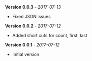 **Version 0.0.3** - *2017-07-13*

- Fixed JSON issues


**Version 0.0.2** - *2017-07-12*

- Added short cuts for count, first, last


**Version 0.0.1** - *2017-07-12*

- Initial version

